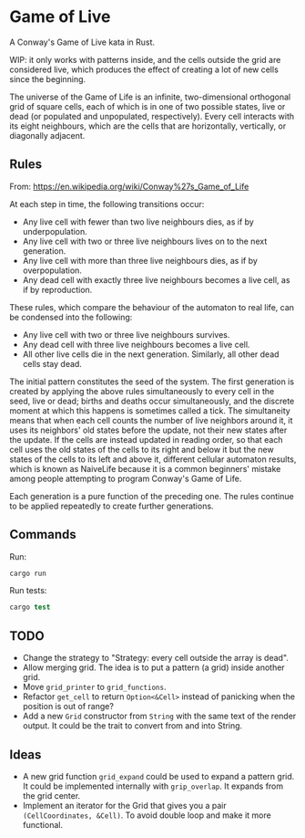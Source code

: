 # Game of Live

A Conway's Game of Live kata in Rust.

WIP: it only works with patterns inside, and the cells outside the grid are considered live, which produces the effect of creating a lot of new cells since the beginning.

The universe of the Game of Life is an infinite, two-dimensional orthogonal grid of square cells, each of which is in one of two possible states, live or dead (or populated and unpopulated, respectively). Every cell interacts with its eight neighbours, which are the cells that are horizontally, vertically, or diagonally adjacent.

## Rules

From: <https://en.wikipedia.org/wiki/Conway%27s_Game_of_Life>

 At each step in time, the following transitions occur:

- Any live cell with fewer than two live neighbours dies, as if by underpopulation.
- Any live cell with two or three live neighbours lives on to the next generation.
- Any live cell with more than three live neighbours dies, as if by overpopulation.
- Any dead cell with exactly three live neighbours becomes a live cell, as if by reproduction.

These rules, which compare the behaviour of the automaton to real life, can be condensed into the following:

- Any live cell with two or three live neighbours survives.
- Any dead cell with three live neighbours becomes a live cell.
- All other live cells die in the next generation. Similarly, all other dead cells stay dead.

The initial pattern constitutes the seed of the system. The first generation is created by applying the above rules simultaneously to every cell in the seed, live or dead; births and deaths occur simultaneously, and the discrete moment at which this happens is sometimes called a tick. The simultaneity means that when each cell counts the number of live neighbors around it, it uses its neighbors' old states before the update, not their new states after the update. If the cells are instead updated in reading order, so that each cell uses the old states of the cells to its right and below it but the new states of the cells to its left and above it, different cellular automaton results, which is known as NaiveLife because it is a common beginners' mistake among people attempting to program Conway's Game of Life.

Each generation is a pure function of the preceding one. The rules continue to be applied repeatedly to create further generations.

## Commands

Run:

```s
cargo run
```

Run tests:

```s
cargo test
```

## TODO

- Change the strategy to "Strategy: every cell outside the array is dead".
- Allow merging grid. The idea is to put a pattern (a grid) inside another grid.
- Move `grid_printer` to `grid_functions`.
- Refactor `get_cell` to return `Option<&Cell>` instead of panicking when the position is out of range?
- Add a new `Grid` constructor from `String` with the same text of the render output. It could be the trait to convert from and into String.

## Ideas

- A new grid function `grid_expand` could be used to expand a pattern grid. It could be implemented internally with `grip_overlap`. It expands from the grid center.
- Implement an iterator for the Grid that gives you a pair `(CellCoordinates, &Cell)`. To avoid double loop and make it more functional.
